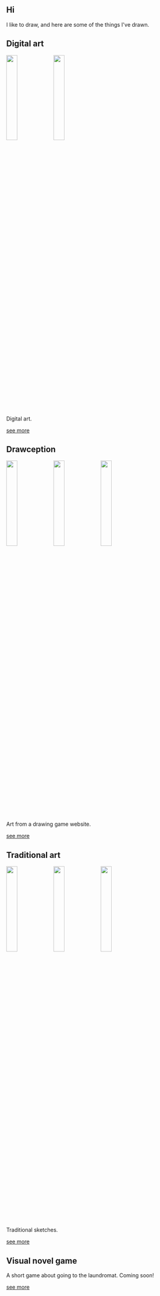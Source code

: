## Hi

I like to draw, and here are some of the things I've drawn.

## Digital art
<p float="left">
	<img src="https://i.postimg.cc/QtpXgwvS/IMG-7357.png" width="24%" />
  <img src="https://i.postimg.cc/qMhPs6Fw/Untitled-2.png" width="24%" />
</p>
Digital art.

[see more](digital_art.md)

## Drawception
<p float="left">
	<img src="https://i.postimg.cc/QdXx0brs/astronaut-worm.png" width="24%" />
	<img src="https://i.postimg.cc/hP8tLY6p/bee-on-a-flower.png" width="24%" />
	<img src="https://i.postimg.cc/x1tj7z0m/Coffee-with-a-ghost-on-a-sunny-afternoon.png" width="24%" />
</p>
Art from a drawing game website.

[see more](drawception_game.md)

## Traditional art
<p float="left">
	<img src="https://i.postimg.cc/XJ98N31w/IMG-7526.jpg" width="24%" />
	<img src="https://i.postimg.cc/zXzL35Pq/IMG-7522.jpg" width="24%" />
	<img src="https://i.postimg.cc/7LF9yb9H/IMG-6396.jpg" width="24%" />
</p>
Traditional sketches.

[see more](traditional_art.md)

## Visual novel game
A short game about going to the laundromat. Coming soon!

[see more](laundromat.md)
